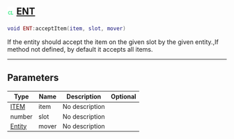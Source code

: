 ## ![client](.gitbook/assets/client.png) [ENT](home/ENT)



```lua
void ENT:acceptItem(item, slot, mover)
```

If the entity should accept the item on the given slot by the given entity.,If method not defined, by default it accepts all items.

------
## Parameters

| Type   | Name | Description | Optional |
| ------ | ---- | ----------- | -------: |
| [ITEM](home/ITEM) | item | No description |  |
| number | slot | No description |  |
| [Entity](home/Entity) | mover | No description |  |


